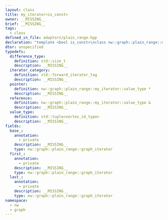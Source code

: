 ```yaml
---
layout: class
title: my_iterator<is_const>
owner: __MISSING__
brief: __MISSING__
tags:
  - class
defined_in_file: adaptors/plain_range.hpp
declaration: "template <bool is_const>\nclass nw::graph::plain_range::my_iterator;"
dtor: unspecified
typedefs:
  difference_type:
    definition: std::size_t
    description: __MISSING__
  iterator_category:
    definition: std::forward_iterator_tag
    description: __MISSING__
  pointer:
    definition: nw::graph::plain_range::my_iterator::value_type *
    description: __MISSING__
  reference:
    definition: nw::graph::plain_range::my_iterator::value_type &
    description: __MISSING__
  value_type:
    definition: std::tuple<vertex_id_type>
    description: __MISSING__
fields:
  base_:
    annotation:
      - private
    description: __MISSING__
    type: nw::graph::plain_range::graph_iterator
  first_:
    annotation:
      - private
    description: __MISSING__
    type: nw::graph::plain_range::graph_iterator
  last_:
    annotation:
      - private
    description: __MISSING__
    type: nw::graph::plain_range::graph_iterator
namespace:
  - nw
  - graph
---
```

